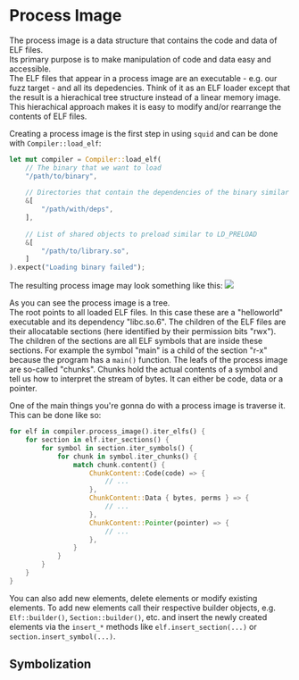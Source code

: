 # Process Image

The process image is a data structure that contains the code and data of ELF files.   
Its primary purpose is to make manipulation of code and data easy and accessible.   
The ELF files that appear in a process image are an executable - e.g. our fuzz target - and all its depedencies.
Think of it as an ELF loader except that the result is a hierachical tree structure instead of a
linear memory image. This hierachical approach makes it is easy to modify 
and/or rearrange the contents of ELF files.

Creating a process image is the first step in using `squid` and can be done with `Compiler::load_elf`:
```rs
let mut compiler = Compiler::load_elf(
    // The binary that we want to load
    "/path/to/binary",
    
    // Directories that contain the dependencies of the binary similar to LD_LIBRARY_PATH
    &[
        "/path/with/deps",
    ],
    
    // List of shared objects to preload similar to LD_PRELOAD
    &[
        "/path/to/library.so",
    ]
).expect("Loading binary failed");
```

The resulting process image may look something like this:
![](./symimg.svg)

As you can see the process image is a tree.   
The root points to all loaded ELF files. In this case these are a "helloworld" executable and its dependency "libc.so.6".
The children of the ELF files are their allocatable sections (here identified by their
permission bits "rwx").
The children of the sections are all ELF symbols that are inside these sections. For example the symbol
"main" is a child of the section "r-x" because the program has a `main()` function.
The leafs of the process image are so-called "chunks". Chunks hold the actual contents of a symbol and
tell us how to interpret the stream of bytes. It can either be code, data or a pointer.

One of the main things you're gonna do with a process image is traverse it.
This can be done like so:
```rs
for elf in compiler.process_image().iter_elfs() {
    for section in elf.iter_sections() {
        for symbol in section.iter_symbols() {
            for chunk in symbol.iter_chunks() {
                match chunk.content() {
                    ChunkContent::Code(code) => {
                        // ...
                    },
                    ChunkContent::Data { bytes, perms } => {
                        // ...
                    },
                    ChunkContent::Pointer(pointer) => {
                        // ...
                    },
                }
            }
        }
    }
}
```

You can also add new elements, delete elements or modify existing elements.
To add new elements call their respective builder objects, e.g. `Elf::builder()`,
`Section::builder()`, etc. and insert the newly created elements via the `insert_*`
methods like `elf.insert_section(...)` or `section.insert_symbol(...)`.

## Symbolization


